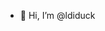 - 👋 Hi, I’m @ldiduck 
<!---
- 👀 I’m interested in ...
- 🌱 I’m currently learning ...
- 💞️ I’m looking to collaborate on ...
- 📫 How to reach me ...


ldiduck/ldiduck is a ✨ special ✨ repository because its `README.md` (this file) appears on your GitHub profile.
You can click the Preview link to take a look at your changes.
--->
